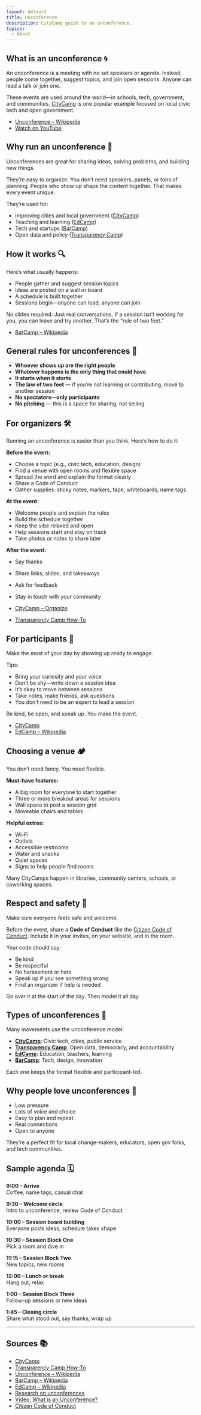 ```yaml
---
layout: default
title: Unconference
description: CityCamp guide to an unconference.
topics:
  - About
---
```


## What is an unconference 🌀  
An unconference is a meeting with no set speakers or agenda. Instead, people come together, suggest topics, and join open sessions. Anyone can lead a talk or join one.  

These events are used around the world—in schools, tech, government, and communities. [CityCamp](https://citycamp.com/) is one popular example focused on local civic tech and open government.

- [Unconference – Wikipedia](https://en.wikipedia.org/wiki/Unconference)  
- [Watch on YouTube](https://www.youtube.com/watch?v=iUEt0xOysr4)

## Why run an unconference 🌱  
Unconferences are great for sharing ideas, solving problems, and building new things.  

They’re easy to organize. You don’t need speakers, panels, or tons of planning. People who show up shape the content together. That makes every event unique.  

They’re used for:  
- Improving cities and local government ([CityCamp](https://citycamp.com/))  
- Teaching and learning ([EdCamp](https://en.wikipedia.org/wiki/EdCamp))  
- Tech and startups ([BarCamp](https://en.wikipedia.org/wiki/BarCamp))  
- Open data and policy ([Transparency Camp](https://sunlightfoundation.com/transparency-camp/how-to/))

## How it works 🔍  
Here’s what usually happens:  
- People gather and suggest session topics  
- Ideas are posted on a wall or board  
- A schedule is built together  
- Sessions begin—anyone can lead, anyone can join  

No slides required. Just real conversations. If a session isn’t working for you, you can leave and try another. That’s the “rule of two feet.”

- [BarCamp – Wikipedia](https://en.wikipedia.org/wiki/BarCamp)

## General rules for unconferences 🎯  
- **Whoever shows up are the right people**  
- **Whatever happens is the only thing that could have**  
- **It starts when it starts**  
- **The law of two feet** — if you’re not learning or contributing, move to another session  
- **No spectators—only participants**  
- **No pitching** — this is a space for sharing, not selling

## For organizers 🛠️  
Running an unconference is easier than you think. Here’s how to do it:

**Before the event:**  
- Choose a topic (e.g., civic tech, education, design)  
- Find a venue with open rooms and flexible space  
- Spread the word and explain the format clearly  
- Share a Code of Conduct  
- Gather supplies: sticky notes, markers, tape, whiteboards, name tags  

**At the event:**  
- Welcome people and explain the rules  
- Build the schedule together  
- Keep the vibe relaxed and open  
- Help sessions start and stay on track  
- Take photos or notes to share later  

**After the event:**  
- Say thanks  
- Share links, slides, and takeaways  
- Ask for feedback  
- Stay in touch with your community  

- [CityCamp – Organize](https://citycamp.com/)  
- [Transparency Camp How-To](https://sunlightfoundation.com/transparency-camp/how-to/)

## For participants 🎒  
Make the most of your day by showing up ready to engage.  

Tips:  
- Bring your curiosity and your voice  
- Don’t be shy—write down a session idea  
- It’s okay to move between sessions  
- Take notes, make friends, ask questions  
- You don’t need to be an expert to lead a session  

Be kind, be open, and speak up. You make the event.  

- [CityCamp](https://citycamp.com/)  
- [EdCamp – Wikipedia](https://en.wikipedia.org/wiki/EdCamp)

## Choosing a venue 🏕️  
You don’t need fancy. You need flexible.

**Must-have features:**  
- A big room for everyone to start together  
- Three or more breakout areas for sessions  
- Wall space to post a session grid  
- Moveable chairs and tables  

**Helpful extras:**  
- Wi-Fi  
- Outlets  
- Accessible restrooms  
- Water and snacks  
- Quiet spaces  
- Signs to help people find rooms  

Many CityCamps happen in libraries, community centers, schools, or coworking spaces.

## Respect and safety 🤝  
Make sure everyone feels safe and welcome.

Before the event, share a **Code of Conduct** like the [Citizen Code of Conduct](https://citizencodeofconduct.org/). Include it in your invites, on your website, and in the room.  

Your code should say:  
- Be kind  
- Be respectful  
- No harassment or hate  
- Speak up if you see something wrong  
- Find an organizer if help is needed  

Go over it at the start of the day. Then model it all day.

## Types of unconferences 🧭  
Many movements use the unconference model:

- [**CityCamp**](https://citycamp.com/): Civic tech, cities, public service  
- [**Transparency Camp**](https://sunlightfoundation.com/transparency-camp/how-to/): Open data, democracy, and accountability  
- [**EdCamp**](https://en.wikipedia.org/wiki/EdCamp): Education, teachers, learning  
- [**BarCamp**](https://en.wikipedia.org/wiki/BarCamp): Tech, design, innovation  

Each one keeps the format flexible and participant-led.

## Why people love unconferences 💬  
- Low pressure  
- Lots of voice and choice  
- Easy to plan and repeat  
- Real connections  
- Open to anyone  

They’re a perfect fit for local change-makers, educators, open gov folks, and tech communities.

## Sample agenda 🗓️  

**9:00 – Arrive**  
Coffee, name tags, casual chat

**9:30 – Welcome circle**  
Intro to unconference, review Code of Conduct

**10:00 – Session board building**  
Everyone posts ideas; schedule takes shape

**10:30 – Session Block One**  
Pick a room and dive in

**11:15 – Session Block Two**  
New topics, new rooms

**12:00 – Lunch or break**  
Hang out, relax

**1:00 – Session Block Three**  
Follow-up sessions or new ideas

**1:45 – Closing circle**  
Share what stood out, say thanks, wrap up

---

## Sources 📚  
- [CityCamp](https://citycamp.com/)  
- [Transparency Camp How-To](https://sunlightfoundation.com/transparency-camp/how-to/)  
- [Unconference – Wikipedia](https://en.wikipedia.org/wiki/Unconference)  
- [BarCamp – Wikipedia](https://en.wikipedia.org/wiki/BarCamp)  
- [EdCamp – Wikipedia](https://en.wikipedia.org/wiki/EdCamp)  
- [Research on unconferences](https://pmc.ncbi.nlm.nih.gov/articles/PMC4310607/)  
- [Video: What is an Unconference?](https://www.youtube.com/watch?v=iUEt0xOysr4)  
- [Citizen Code of Conduct](https://citizencodeofconduct.org/)
